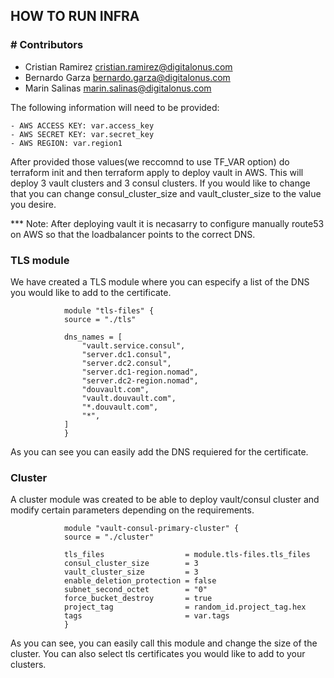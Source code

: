 ## HOW TO RUN INFRA

### # Contributors
- Cristian Ramirez <cristian.ramirez@digitalonus.com>
- Bernardo Garza <bernardo.garza@digitalonus.com>
- Marin Salinas <marin.salinas@digitalonus.com>

The following information will need to be provided:

    - AWS ACCESS KEY: var.access_key
    - AWS SECRET KEY: var.secret_key
    - AWS REGION: var.region1

After provided those values(we reccomnd to use TF_VAR option) do terraform init and then terraform apply to deploy vault in AWS. This will deploy 3 vault clusters and 3 consul clusters. If you would like to change that you can change consul_cluster_size and vault_cluster_size to the value you desire.

*** Note: After deploying vault it is necasarry to configure manually route53 on AWS so that the loadbalancer points to the correct DNS.

### TLS module

We have created a TLS module where you can especify a list of the DNS you would like to add to the certificate.

                module "tls-files" {
                source = "./tls"

                dns_names = [
                    "vault.service.consul",
                    "server.dc1.consul",
                    "server.dc2.consul",
                    "server.dc1-region.nomad",
                    "server.dc2-region.nomad",
                    "douvault.com",
                    "vault.douvault.com",
                    "*.douvault.com",
                    "*",
                ]
                }

As you can see you can easily add the DNS requiered for the certificate.

### Cluster

A cluster module was created to be able to deploy vault/consul cluster and modify certain parameters depending on the requirements.

                module "vault-consul-primary-cluster" {
                source = "./cluster"

                tls_files                  = module.tls-files.tls_files
                consul_cluster_size        = 3
                vault_cluster_size         = 3
                enable_deletion_protection = false
                subnet_second_octet        = "0"
                force_bucket_destroy       = true
                project_tag                = random_id.project_tag.hex
                tags                       = var.tags
                }

As you can see, you can easily call this module and change the size of the cluster. You can also select tls certificates you would like to add to your clusters.

